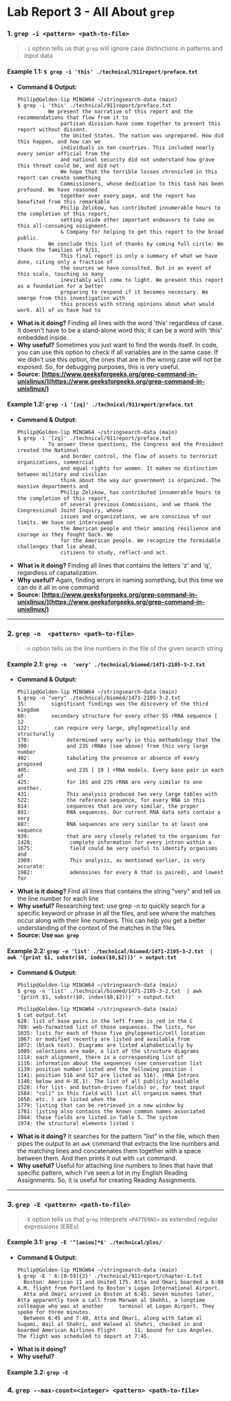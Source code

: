 # Lab Report 3 - All About ```grep```


### 1. ```grep -i <pattern> <path-to-file>```
> `-i` option tells us that `grep` will ignore case distinctions in patterns and input data

#### Example 1.1: ```$ grep -i 'this' ./technical/911report/preface.txt```
* **Command & Output:** 
  ```
  Philip@Golden-lip MINGW64 ~/stringsearch-data (main)
  $ grep -i 'this' ./technical/911report/preface.txt
            We present the narrative of this report and the recommendations that flow from it to
                partisan division-have come together to present this report without dissent.
                the United States. The nation was unprepared. How did this happen, and how can we
                individuals in ten countries. This included nearly every senior official from the
                and national security did not understand how grave this threat could be, and did not
                We hope that the terrible losses chronicled in this report can create something
                Commissioners, whose dedication to this task has been profound. We have reasoned
                together over every page, and the report has benefited from this remarkable
                Philip Zelikow, has contributed innumerable hours to the completion of this report,
                setting aside other important endeavors to take on this all-consuming assignment.
                & Company for helping to get this report to the broad public.
            We conclude this list of thanks by coming full circle: We thank the families of 9/11,
                This final report is only a summary of what we have done, citing only a fraction of
                the sources we have consulted. But in an event of this scale, touching so many
                inevitably will come to light. We present this report as a foundation for a better
                preparing to respond if it becomes necessary. We emerge from this investigation with
                this process with strong opinions about what would work. All of us have had to
  ```
* **What is it doing?**
  Finding all lines with the word 'this' regardless of case. It doesn't have to be a stand-alone word this; it can be a word with 'this' embedded inside. 
* **Why useful?**
  Sometimes you just want to find the words itself. In code, you can use this option to check if all variables are in the same case. If we didn't use this option, the ones that are in the wrong case will not be exposed. So, for debugging purposes, this is very useful. 
* **Source: [https://www.geeksforgeeks.org/grep-command-in-unixlinux/](https://www.geeksforgeeks.org/grep-command-in-unixlinux/)**
#### Example 1.2: ```grep -i '[zq]' ./technical/911report/preface.txt```
* **Command & Output:**
  ```
  Philip@Golden-lip MINGW64 ~/stringsearch-data (main)
  $ grep -i '[zq]' ./technical/911report/preface.txt
            To answer these questions, the Congress and the President created the National
                and border control, the flow of assets to terrorist organizations, commercial
                and equal rights for women. It makes no distinction between military and civilian
                think about the way our government is organized. The massive departments and
                Philip Zelikow, has contributed innumerable hours to the completion of this report,
                of several previous Commissions, and we thank the Congressional Joint Inquiry, whose
                issues and organizations, we are conscious of our limits. We have not interviewed
                the American people and their amazing resilience and courage as they fought back. We
                for the American people. We recognize the formidable challenges that lie ahead.
                citizens to study, reflect-and act.
  ```
* **What is it doing?** 
  Finding all lines that contains the letters 'z' and 'q', regardless of capatalization.  
* **Why useful?**
  Again, finding errors in naming something, but this time we can do it all in one command
* **Source: [https://www.geeksforgeeks.org/grep-command-in-unixlinux/](https://www.geeksforgeeks.org/grep-command-in-unixlinux/)**

---
### 2. ```grep -n  <pattern> <path-to-file>```
> `-n` option tells us the line numbers in the file of the given search string

#### Example 2.1: ```grep -n  'very' ./technical/biomed/1471-2105-3-2.txt```
* **Command & Output:** 
  ```
  Philip@Golden-lip MINGW64 ~/stringsearch-data (main)
  $ grep -n "very" ./technical/biomed/1471-2105-3-2.txt
  35:        significant findings was the discovery of the third kingdom
  60:        secondary structure for every other 5S rRNA sequence [ 12
  122:        can require very large, phylogenetically and structurally
  170:            determined very early in this methodology that the
  390:            and 23S rRNAs (see above) from this very large number
  402:            tabulating the presence or absence of every proposed
  405:            and 23S [ 19 ] rRNA models. Every base pair in each of
  425:            for 16S and 23S rRNA are very similar to one another.
  431:            This analysis produced two very large tables with
  522:            the reference sequence, for every RNA in this
  814:            sequences that are very similar, the proper
  881:            RNA sequences. Our current RNA data sets contain a very
  887:            RNA sequences are very similar to at least one sequence
  939:            that are very closely related to the organisms for
  1428:            complete information for every intron within a
  1675:            field could be very useful to identify organisms and
  1909:            This analysis, as mentioned earlier, is very accurate:
  1982:            adenosines for every A that is paired), and lowest for
  ```
* **What is it doing?**
  Find all lines that contains the string "very" and tell us the line number for each line
* **Why useful?**
  Researching text: use grep -n to quickly search for a specific keyword or phrase in all the files, and see where the matches occur along with their line numbers. This can help you get a better understanding of the context of the matches in the files.
* **Source: Use ```man grep```** 
#### Example 2.2: ```grep -n 'list' ./technical/biomed/1471-2105-3-2.txt  | awk '{print $1, substr($0, index($0,$2))}' > output.txt```
* **Command & Output:** 
  ```
  Philip@Golden-lip MINGW64 ~/stringsearch-data (main)
  $ grep -n 'list' ./technical/biomed/1471-2105-3-2.txt  | awk '{print $1, substr($0, index($0,$2))}' > output.txt

  Philip@Golden-lip MINGW64 ~/stringsearch-data (main)
  $ cat output.txt
  628: list of base pairs in the left frame is red in the C
  789: web-formatted list of those sequences. The lists, for
  1035: lists for each of those five phylogenetic/cell location
  1067: or modified recently are listed and available from
  1072: (black text). Diagrams are listed alphabetically by
  1089: selections are made, a list of the structure diagrams
  1114: each alignment, there is a corresponding list of
  1116: information about the sequences (see conservation list
  1139: position number listed and the following position (
  1141: position 516 and 517 are listed as 516). rRNA Introns
  1146: below and H-3E.1). The list of all publicly available
  1528: (for list- and button-driven fields) or, for text input
  1584: "coli" in this field will list all organism names that
  1650: etc. ) are listed when the
  1779: listing that can be retrieved in a new window by
  1781: listing also contains the known common names associated
  1944: these fields are listed in Table 5. The system
  1974: the structural elements listed (
  ```
* **What is it doing?** 
  It searches for the pattern "list" in the file, which then pipes the output to an `awk` command that extracts the line numbers and the matching lines and concatenates them together with a space between them. And then prints it out with `cat` command. 
* **Why useful?**
  Useful for attaching line numbers to lines that have that specific pattern, which I've seen a lot in my English Reading Assignments. So, it is useful for creating Reading Assignments. 
  
---
### 3. ```grep -E <pattern> <path-to-file>```
> `-E` option tells us that `grep` interprets `<PATTERNS>` as extended regular expressions (EREs)

#### Example 3.1: ```grep -E '^[aeiou]*$' ./technical/plos/```
* **Command & Output:**
  ```
  Philip@Golden-lip MINGW64 ~/stringsearch-data (main)
  $ grep -E ' 6:[0-59]{2}' ./technical/911report/chapter-1.txt
    Boston: American 11 and United 175. Atta and Omari boarded a 6:00 A.M. flight from Portland to Boston's Logan International Airport.
    Atta and Omari arrived in Boston at 6:45. Seven minutes later, Atta apparently took a call from Marwan al Shehhi, a longtime colleague who was at another     terminal at Logan Airport. They spoke for three minutes.
    Between 6:45 and 7:40, Atta and Omari, along with Satam al Suqami, Wail al Shehri, and Waleed al Shehri, checked in and boarded American Airlines Flight      11, bound for Los Angeles. The flight was scheduled to depart at 7:45.
  ```
* **What is it doing?**
* **Why useful?**
#### Example 3.2: ```grep -E ```
### 4. ```grep --max-count=<integer> <pattern> <path-to-file>```
> 

